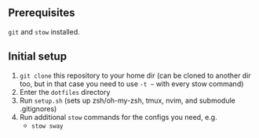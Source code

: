 ## Prerequisites
`git` and `stow` installed.

## Initial setup
1. `git clone` this repository to your home dir (can be cloned to another dir too, but in that case you need to use `-t ~` with every stow command)
2. Enter the `dotfiles` directory
3. Run `setup.sh` (sets up zsh/oh-my-zsh, tmux, nvim, and submodule .gitignores)
4. Run additional `stow` commands for the configs you need, e.g.  
    - `stow sway`

